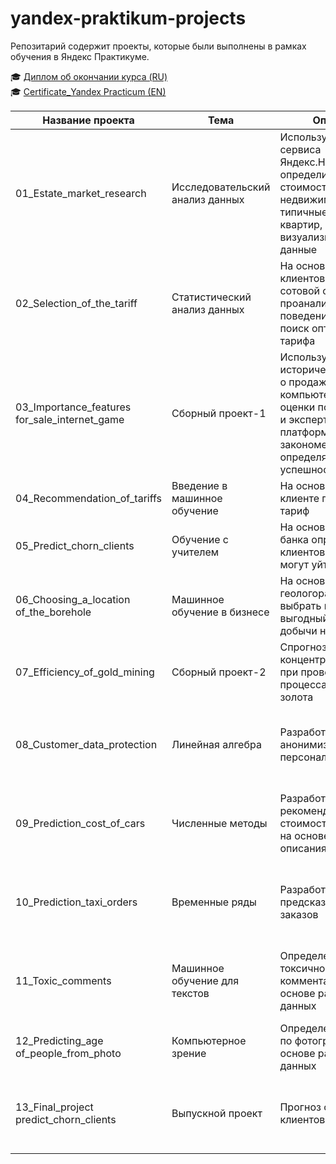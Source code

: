 # yandex-praktikum-projects  
Репозитарий содержит проекты, которые были выполнены в рамках обучения в Яндекс Практикуме.  

🎓 [Диплом об окончании курса (RU)](https://github.com/Dmitry-Serov-DS/yandex-praktikum-projects/blob/main/Диплом_Практикум_DS_СеровДА_RU.pdf "Заголовок ссылки")  
🎓 [Certificate_Yandex Practicum (EN)](https://github.com/Dmitry-Serov-DS/yandex-praktikum-projects/blob/main/Certificate_YaPracticum_DS_SerovDA_EN.pdf)


| Название проекта | Тема | Описание | инструменты  | Статус  |
| ---------------------------- | ----------- |----- |----- |--------|
| 01_Estate_market_research  | Исследовательский анализ данных | Используя данные сервиса Яндекс.Недвижимость, определить рыночную стоимость объектов недвижимости и типичные параметры квартир, визуализировать данные | pandas, matplotlib.pyplot, seaborn | Завершен |
| 02_Selection_of_the_tariff  |	Статистический анализ данных | На основе данных клиентов оператора сотовой связи проанализировать поведение клиентов и поиск оптимального тарифа | pandas, sklearn, matplotlib.pyplot, seaborn | Завершен |
| 03_Importance_features for_sale_internet_game  |	Сборный проект-1 | Используя исторические данные о продажах компьютерных игр, оценки пользователей и экспертов, жанры и платформы, выявить закономерности, определяющие успешность игры | pandas, sklearn, matplotlib.pyplot, seaborn, re, scipy, numpy | Завершен |
| 04_Recommendation_of_tariffs  |	Введение в машинное обучение | На основе данных о клиенте предложить тариф | pandas, sklearn, matplotlib.pyplot, seaborn | Завершен |
| 05_Predict_chorn_clients  |	Обучение с учителем | На основе данных из банка определить клиентов, которые могут уйти | pandas, sklearn, matplotlib.pyplot, seaborn, numpy | Завершен |
| 06_Choosing_a_location of_the_boreholе |	Машинное обучение в бизнесе | На основе данных геологоразведки выбрать наиболее выгодный район добычи нефти | pandas, sklearn, matplotlib.pyplot, scipy, seaborn, numpy | Завершен |
| 07_Efficiency_of_gold_mining |	Сборный проект-2 | Спрогнозировать концентрацию золота при проведении процесса очистки золота | pandas, seaborn, matplotlib.pyplot, numpy, sklearn, pyod.models.knn, phik | Завершен |
| 08_Сustomer_data_protection | Линейная алгебра | Разработка модели анонимизации персональных данных | pandas, seaborn, matplotlib.pyplot, numpy, r2_score, sklearn, pyod.models.knn, phik | Завершен |
| 09_Prediction_cost_of_cars | Численные методы | Разработка системы рекомендации стоимости автомобиля на основе его описания | pandas, seaborn, matplotlib.pyplot, numpy, sklearn, pyod.models.knn, phik, catboost, lightgbm | Завершен |
| 10_Prediction_taxi_orders| Временные ряды | Разработка системы предсказания объема заказов | pandas, seaborn, matplotlib.pyplot, numpy, sklearn, statsmodels, catboost, lightgbm | Завершен |
| 11_Toxic_comments| Машинное обучение для текстов | Определение токсичности комментариев на основе размеченных данных | pandas, seaborn, matplotlib.pyplot, numpy, sklearn, catboost, lightgbm, nltk, time, re, spacy | Завершен |
| 12_Predicting_age of_people_from_photo | Компьютерное зрение | Определение возраста по фотографии на основе размеченных данных | pandas, matplotlib.pyplot, numpy, tensorflow.keras | Завершен |
| 13_Final_project predict_chorn_clients | Выпускной проект | Прогноз оттока клиентов из Банка | pandas, seaborn, matplotlib.pyplot, numpy, sklearn, scikitplot, scipy, catboost, lightgbm, phik | Завершен |
